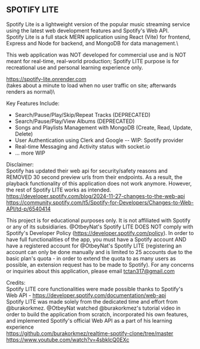 ## SPOTIFY LITE
Spotify Lite is a lightweight version of the popular music streaming service using the latest web development features and Spotify's Web API.\
Spotify Lite is a full stack MERN application using React (Vite) for frontend, Express and Node for backend, and MongoDB for data management.\

This web application was NOT developed for commercial use and is NOT meant for real-time, real-world production; Spotify LITE purpose is for recreational use and personal learning experience only.

https://spotify-lite.onrender.com \
(takes about a minute to load when no user traffic on site; afterwards renders as normal)\

Key Features Include:
- Search/Pause/Play/Skip/Repeat Tracks (DEPRECATED)
- Search/Pause/Play/View Albums (DEPRECATED)
- Songs and Playlists Management with MongoDB (Create, Read, Update, Delete)
- User Authentication using Clerk and Google -- WIP: Spotify provider
- Real-time Messaging and Activity status with socket.io
- ... more WIP

Disclaimer:\
Spotify has updated their web api for security/safety reasons and REMOVED 30 second preview urls from their endpoints. As a result, the playback functionality of this application does not work anymore. However, the rest of Spotify LITE works as intended.\
https://developer.spotify.com/blog/2024-11-27-changes-to-the-web-api \
https://community.spotify.com/t5/Spotify-for-Developers/Changes-to-Web-API/td-p/6540414

This project is for educational purposes only. It is not affiliated with Spotify or any of its subsidiaries. @OtbeyNat's Spotify LITE DOES NOT comply with Spotify's Developer Policy (https://developer.spotify.com/policy). In order to have full functionalities of the app, you must have a Spotify account AND have a registered account for @OtbeyNat's Spotify LITE (registering an account can only be done manually and is limited to 25 accounts due to the basic plan's quota - in order to extend the quota to as many users as possible, an extension request has to be made to Spotify). For any concerns or inquiries about this application, please email tctan317@gmail.com

Credits:\
Spotify LITE core functionalities were made possible thanks to Spotify's Web API - https://developer.spotify.com/documentation/web-api \
Spotify LITE was made solely from the dedicated time and effort from @burakorkmez. @OtbeyNat watched @burakorkmez's tutorial video in order to build the application from scratch, incorporated his own features, and implemented Spotify's official Web API as a part of his learning experience \
https://github.com/burakorkmez/realtime-spotify-clone/tree/master \
https://www.youtube.com/watch?v=4sbklcQ0EXc
